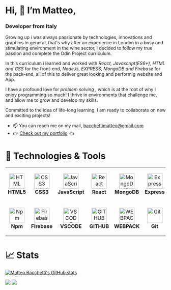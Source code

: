 # Hi, 👋 I’m Matteo,
<h3>Developer from Italy</h3>

<p>Growing up i was always passionate by technologies, innovations and graphics in general, that's why after an experience in London in a busy and stimulating environment in the wine sector, i decided to follow my true passion and complete the Odin Project curriculum.

 In this curriculum i learned and worked with <em>React, Javascript(ES6+), HTML and CSS </em>  for the front-end, <em> NodeJs, EXPRESS, MongoDB and Firebase </em> for the back-end, all of this to deliver great looking and performig website and App.

 I have a profound love for <em>problem solving </em> , which is at the root of why I enjoy programming so much! I thrive in environments that challenge me, and allow me to grow and develop my skills.

Committed to the idea of life-long learning, I am ready to collaborate on new and exciting projects!</p>


- 📫 You can reach me on my mail, bacchettimatteo@gmail.com
- 👉 [Check out my portfolio](https://bacco40.github.io/portfolio/) 👈



# 🔧 Technologies & Tools

<table>
  <tr>
    <td align="center" height="108" width="108">
      <img
        src="https://cdn.jsdelivr.net/gh/devicons/devicon/icons/html5/html5-plain.svg"
        width="48"
        height="48"
        alt="HTML"
      />
      <br /><strong>HTML5</strong>
    </td>
    <td align="center" height="108" width="108">
      <img
        src="https://cdn.jsdelivr.net/gh/devicons/devicon/icons/css3/css3-plain.svg"
        width="48"
        height="48"
        alt="CSS3"
      />
      <br /><strong>CSS3</strong>
    </td>
    <td align="center" height="108" width="108">
      <img
        src="https://cdn.jsdelivr.net/gh/devicons/devicon/icons/javascript/javascript-plain.svg"
        width="48"
        height="48"
        alt="JavaScript"
      />
      <br /><strong>JavaScript</strong>
    </td>
    <td align="center" height="108" width="108">
      <img
        src="https://cdn.jsdelivr.net/gh/devicons/devicon/icons/react/react-original.svg"
        width="48"
        height="48"
        alt="React"
      />
      <br /><strong>React</strong>
    </td>
    <td align="center" height="108" width="108">
       <img
         src="https://cdn.jsdelivr.net/gh/devicons/devicon/icons/mongodb/mongodb-original.svg"
         width="48"
         height="48"
         alt="MongoDB"
       />
       <br /><strong>MongoDB</strong>
     </td>
     <td align="center" height="108" width="108">
        <img
          src="https://cdn.jsdelivr.net/gh/devicons/devicon/icons/express/express-original.svg"
          width="48"
          height="48"
          alt="Express"
        />
        <strong>Express</strong>
      </td>
     <td align="center" height="108" width="108">
      <img
        src="https://cdn.jsdelivr.net/gh/devicons/devicon/icons/nodejs/nodejs-original.svg"
        width="48"
        height="48"
        alt="NODEJS"
      />
      <strong>NODEJS</strong>
    </td>
  </tr>
  <tr>
    <td align="center" height="108" width="108">
      <img
        src="https://cdn.jsdelivr.net/gh/devicons/devicon/icons/npm/npm-original-wordmark.svg"
        width="48"
        height="48"
        alt="Npm"
      />
      <br /><strong>Npm</strong>
   </td>
    <td align="center" height="108" width="108">
      <img
        src="https://cdn.jsdelivr.net/gh/devicons/devicon/icons/firebase/firebase-plain.svg"
        width="48"
        height="48"
        alt="Firebase"
      />
      <br /><strong>Firebase</strong>
    </td>
    <td align="center" height="108" width="108">
      <img
        src="https://cdn.jsdelivr.net/gh/devicons/devicon/icons/vscode/vscode-original-wordmark.svg"
        width="48"
        height="48"
        alt="VSCODE"
      />
      <br /><strong>VSCODE</strong>
    </td>
    <td align="center" height="108" width="108">
      <img
        src="https://cdn.jsdelivr.net/gh/devicons/devicon/icons/github/github-original-wordmark.svg"
        width="48"
        height="48"
        alt="GITHUB"
      />
      <br /><strong>GITHUB</strong>
    </td>
    <td align="center" height="108" width="108">
      <img
        src="https://cdn.jsdelivr.net/gh/devicons/devicon/icons/webpack/webpack-plain.svg"
        width="48"
        height="48"
        alt="WEBPACK"
      />
      <br /><strong>WEBPACK</strong>
    </td>
    <td align="center" height="108" width="108">
      <img
        src="https://cdn.jsdelivr.net/gh/devicons/devicon/icons/git/git-original.svg"
        width="48"
        height="48"
        alt="Git"
      />
      <br /><strong>Git</strong>
    </td>
    <td align="center" height="108" width="108">
      <img
        src="https://cdn.jsdelivr.net/gh/devicons/devicon/icons/heroku/heroku-original.svg"
        width="48"
        height="48"
        alt="Heroku"
      />
      <br /><strong>Heroku</strong>
    </td>
  </tr> 
  
</table>

# 📈 Stats

[![Matteo Bacchetti's GitHub stats](https://github-readme-stats.vercel.app/api?username=Bacco40&show_icons=true&theme=react)](https://github.com/Bacco40/github-readme-stats)


<img
  src="https://github-readme-stats.vercel.app/api?username=bacco40&show_icons=true&theme=react&&hide_border=true"
/>
<img
  src="https://github-readme-streak-stats.herokuapp.com/?user=bacco40&&theme=react&&hide_border=true"
/>

<!---
Bacco40/Bacco40 is a ✨ special ✨ repository because its `README.md` (this file) appears on your GitHub profile.
You can click the Preview link to take a look at your changes.
--->
